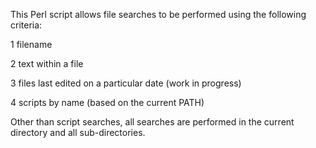 This Perl script allows file searches to be performed using the following criteria:

1 filename

2 text within a file

3 files last edited on a particular date (work in progress)

4 scripts by name (based on the current PATH)

Other than script searches, all searches are performed in the current directory and all sub-directories.
